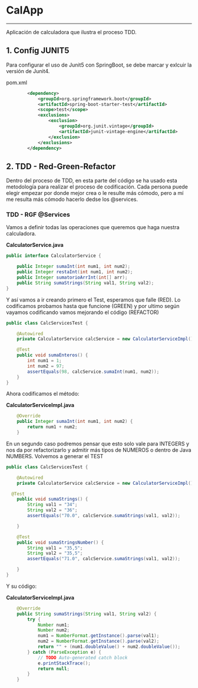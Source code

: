 # CalApp
---
Aplicación de calculadora que ilustra el proceso TDD.

## 1. Config JUNIT5
Para configurar el uso de Junit5 con SpringBoot, se debe marcar y exlcuir la versión de Junit4.

pom.xml
```xml
		<dependency>
			<groupId>org.springframework.boot</groupId>
			<artifactId>spring-boot-starter-test</artifactId>
			<scope>test</scope>
			<exclusions>
				<exclusion>
					<groupId>org.junit.vintage</groupId>
					<artifactId>junit-vintage-engine</artifactId>
				</exclusion>
			</exclusions>
		</dependency>
```
## 2. TDD - Red-Green-Refactor
Dentro del proceso de TDD, en esta parte del código se ha usado esta metodología para realizar el proceso de codificación.
Cada persona puede elegir empezar por donde mejor crea o le resulte más cómodo, pero a mí me resulta más cómodo hacerlo dedse los @services.

### TDD - RGF @Services
Vamos a definir todas las operaciones que queremos que haga nuestra calculadora.

**CalculatorService.java**
```java
public interface CalculatorService {

    public Integer sumaInt(int num1, int num2);
    public Integer restaInt(int num1, int num2);
    public Integer sumatorioArrInt(int[] arr);
    public String sumaStrings(String val1, String val2);
}
```

Y así vamos a ir creando primero el Test, esperamos que falle (RED). Lo codificamos probamos hasta que funcione (GREEN) y por ultimo según vayamos codificando vamos mejorando el código (REFACTOR)
```java
public class CalcServicesTest {

    @Autowired
    private CalculatorService calcService = new CalculatorServiceImpl();

    @Test
    public void sumaEnteros() {
        int num1 = 1;
        int num2 = 97;
        assertEquals(98, calcService.sumaInt(num1, num2));
    }
}
```
Ahora codificamos el método:

**CalculatorServiceImpl.java**
```java
    @Override
    public Integer sumaInt(int num1, int num2) {
        return num1 + num2;
    }
```

En un segundo caso podremos pensar que esto solo vale para INTEGERS y nos da por refactorizarlo y admitir más tipos de NUMEROS o dentro de Java NUMBERS.
Volvemos a generar el TEST
```java
public class CalcServicesTest {

    @Autowired
    private CalculatorService calcService = new CalculatorServiceImpl();

  @Test
    public void sumaStrings() {
        String val1 = "34";
        String val2 = "36";
        assertEquals("70.0", calcService.sumaStrings(val1, val2));

    }

    @Test
    public void sumaStringsNumber() {
        String val1 = "35,5";
        String val2 = "35,5";
        assertEquals("71.0", calcService.sumaStrings(val1, val2));

    }
}
```

Y su código:

**CalculatorServiceImpl.java**
```java
    @Override
    public String sumaStrings(String val1, String val2) {
        try {
            Number num1;
            Number num2;
            num1 = NumberFormat.getInstance().parse(val1);
            num2 = NumberFormat.getInstance().parse(val2);
            return "" + (num1.doubleValue() + num2.doubleValue());
        } catch (ParseException e) {
            // TODO Auto-generated catch block
            e.printStackTrace();
            return null;
        }
    }
```